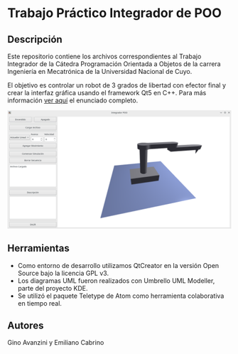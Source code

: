 # Trabajo Práctico Integrador de POO

## Descripción
Este repositorio contiene los archivos correspondientes al Trabajo Integrador de la Cátedra Programación Orientada a Objetos de la carrera Ingeniería en Mecatrónica de la Universidad Nacional de Cuyo. 

El objetivo es controlar un robot de 3 grados de libertad con efector final y crear la interfaz gráfica usando el framework Qt5 en C++. Para más información [ver aquí](https://github.com/GinoAvanzini/TP-Integrador_POO/blob/master/poo_2018_TPintegrador.pdf) el enunciado completo. 

![Screenshot del programa](https://raw.githubusercontent.com/GinoAvanzini/POO-Simulacion-Robot/master/imgs/main.png?raw=true)

## Herramientas
* Como entorno de desarrollo utilizamos QtCreator en la versión Open Source bajo la licencia GPL v3.
* Los diagramas UML fueron realizados con Umbrello UML Modeller, parte del proyecto KDE.
* Se utilizó el paquete Teletype de Atom como herramienta colaborativa en tiempo real. 

## Autores
Gino Avanzini y Emiliano Cabrino

